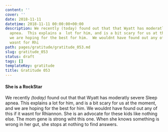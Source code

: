 ```yaml
---
content: ''
cover: ''
date: 2018-11-11
datetime: 2018-11-11 00:00:00+00:00
description: We recently (today) found out that that Wyatt has moderatly severe Sleep
  apnea.  This explains a  lot for him, and is a bit scary for us at the moment, and
  we are hoping for the best for him.  We wouldnt have found out any of this if it
  wasnt for Rhi
path: pages/gratitude/gratitude_053.md
slug: gratitude_053
status: draft
tags: []
templateKey: gratitude
title: Gratitude 053
---
```


#### She is a RockStar

We recently _(today)_ found out that that Wyatt has moderatly severe Sleep apnea.  This explains a  lot for him, and is a bit scary for us at the moment, and we are hoping for the best for him.  We wouldnt have found out any of this if it wasnt for Rhiannon.  She is an advocate for these kids like nothing else.  The mom gene is strong wiht this one.  When she knows something is wrong in her gut, she stops at nothing to find answers.